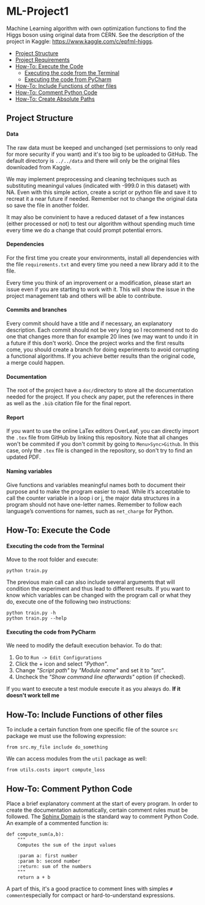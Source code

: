# ML-Project1

Machine Learning algorithm with own optimization functions to find the Higgs boson using original data from CERN. See the description of the project in Kaggle: https://www.kaggle.com/c/epfml-higgs.

* [Project Structure](#project-structure)
* [Project Requirements](#project-requirements)
* [How-To: Execute the Code](#how-to-execute-the-code)
    - [Executing the code from the Terminal](#executing-the-code-from-the-terminal)
    - [Executing the code from PyCharm](#executing-the-code-from-pycharm)
* [How-To: Include Functions of other files](#how-to-include-functions-of-other-files)
* [How-To: Comment Python Code](#how-to-comment-python-code)
* [How-To: Create Absolute Paths](#how-to-create-absolute-paths)

## Project Structure
#### Data
The raw data must be keeped and unchanged (set permissions to only read for more security if you want) and it's too big to be uploaded to GitHub. The default directory is `../../data` and there will only be the original files downloaded from Kaggle.

We may implement preprocessing and cleaning techniques such as substituting meaningul values (indicated with -999.0 in this dataset) with NA. Even with this simple action, create a script or python file and save it to recreat it a near future if needed. Remember not to change the original data so save the file in another folder.

It may also be convinient to have a reduced dataset of a few instances (either processed or not) to test our algorithm without spending much time every time we do a change that could prompt potential errors.

#### Dependencies
For the first time you create your environments, install all dependencies with the file `requirements.txt` and every time you need a new library add it to the file.

Every time you think of an improvement or a modification, please start an issue even if you are starting to work with it. This will show the issue in the project management tab and others will be able to contribute.

#### Commits and branches
Every commit should have a title and if necessary, an explanatory description. Each commit should not be very long so I recommend not to do one that changes more than for example 20 lines (we may want to undo it in a future if this don't work). Once the project works and the first results come, you should create a branch for doing experiments to avoid corrupting a functional algorithms. If you achieve better results than the original code, a merge could happen.

#### Documentation
The root of the project have a `doc/`directory to store all the documentation needed for the project. If you check any paper, put the references in there as well as the `.bib` citation file for the final report.

#### Report
If you want to use the online LaTex editors OverLeaf, you can directly import the `.tex` file from GitHub by linking this repository. Note that all changes won't be commited if you don't commit by going to `Menu>Sync>Github`. In this case, only the `.tex` file is changed in the repository, so don't try to find an updated PDF.

#### Naming variables
Give functions and variables meaningful names both to document their purpose and to make the program easier to read. While it’s acceptable to call the counter variable in a loop i or j, the major data structures in a program should not have one-letter names. Remember to follow each language’s conventions for names, such as `net_charge` for Python.

## How-To: Execute the Code
#### Executing the code from the Terminal

Move to the root folder and execute:

    python train.py

The previous main call can also include several arguments that will condition the experiment and thus lead to different results. If you want to know which variables can be changed with the program call or what they do, execute one of the following two instructions:

    python train.py -h
    python train.py --help

#### Executing the code from PyCharm

We need to modify the default execution behavior. To do that:

1. Go to `Run -> Edit Configurations`
2. Click the + icon and select _"Python"_.
3. Change _"Script path"_ by _"Module name"_ and set it to _"src"_.
4. Uncheck the _"Show command line afterwards"_ option (if checked).

If you want to execute a test module execute it as you always do. **If it doesn't work tell me**

## How-To: Include Functions of other files

To include a certain function from one specific file of the source `src` package we must use the following expression:

    from src.my_file include do_something
    
We can access modules from the `util` package as well:

    from utils.costs import compute_loss

## How-To: Comment Python Code

Place a brief explanatory comment at the start of every program. In order to create the documentation automatically, certain comment rules must be followed. The [Sphinx Domain](http://www.sphinx-doc.org/en/1.4.8/domains.html#basic-markup) is the standard way to comment Python Code. An example of a commented function is:

    def compute_sum(a,b):
        """
        Computes the sum of the input values
        
        :param a: first number
        :param b: second number
        :return: sum of the numbers
        """
        return a + b
A part of this, it's a good practice to comment lines with simples `# comment`especially for compact or hard-to-understand expressions.
